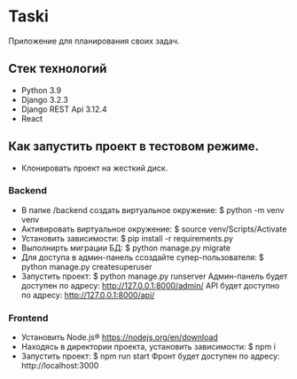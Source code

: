 # Taski
Приложение для планирования своих задач.

## Стек технологий
- Python 3.9
- Django 3.2.3
- Django REST Api 3.12.4
- React 

## Как запустить проект в тестовом режиме.
- Клонировать проект на жесткий диск.
### Backend
- В папке /backend создать виртуальное окружение: $ python -m venv venv
- Активировать виртуальное окружение: $ source venv/Scripts/Activate
- Установить зависимости: $ pip install -r requirements.py
- Выполнирть миграции БД: $ python manage.py migrate
- Для доступа в админ-панель ссоздайте супер-пользователя: $ python manage.py createsuperuser
- Запустить проект: $ python manage.py runserver
  Админ-панель будет доступен по адресу: http://127.0.0.1:8000/admin/
  API будет доступно по адресу: http://127.0.0.1:8000/api/
### Frontend
- Установить Node.js® https://nodejs.org/en/download
- Находясь в директории проекта, установить зависимости: $ npm i
- Запустить проект: $ npm run start
  Фронт будет доступен по адресу: http://localhost:3000
